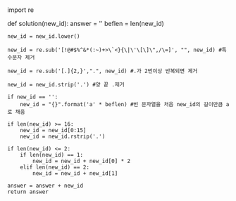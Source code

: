 # 
import re

def solution(new_id):
    answer = ''
    beflen = len(new_id)
    
    new_id = new_id.lower()
    
    new_id = re.sub('[!@#$%^&*(:~)+>\`<}{\|\'\[\]\",/\=]', "", new_id) #특수문자 제거
    
    new_id = re.sub('[.]{2,}',".", new_id) #.가 2번이상 반복되면 제거
    
    new_id = new_id.strip('.') #양 끝 .제거
    
    if new_id == '':
        new_id = "{}".format('a' * beflen) #빈 문자열을 처음 new_id의 길이만큼 a로 채움
        
    if len(new_id) >= 16:
        new_id = new_id[0:15]
        new_id = new_id.rstrip('.')
        
    if len(new_id) <= 2:
        if len(new_id) == 1:
            new_id = new_id + new_id[0] * 2
        elif len(new_id) == 2:
            new_id = new_id + new_id[1]
        
    answer = answer + new_id
    return answer
